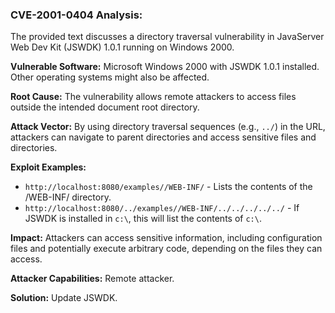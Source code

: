 ### CVE-2001-0404 Analysis:

The provided text discusses a directory traversal vulnerability in JavaServer Web Dev Kit (JSWDK) 1.0.1 running on Windows 2000.

**Vulnerable Software:** Microsoft Windows 2000 with JSWDK 1.0.1 installed. Other operating systems might also be affected.

**Root Cause:** The vulnerability allows remote attackers to access files outside the intended document root directory.

**Attack Vector:** By using directory traversal sequences (e.g., `../`) in the URL, attackers can navigate to parent directories and access sensitive files and directories.

**Exploit Examples:**
*   `http://localhost:8080/examples//WEB-INF/` - Lists the contents of the /WEB-INF/ directory.
*   `http://localhost:8080/../examples//WEB-INF/../../../../../` - If JSWDK is installed in `c:\`, this will list the contents of `c:\`.

**Impact:** Attackers can access sensitive information, including configuration files and potentially execute arbitrary code, depending on the files they can access.

**Attacker Capabilities:** Remote attacker.

**Solution:** Update JSWDK.